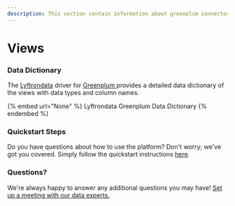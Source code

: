 ```yaml
---
description: This section contain information about greenplum connector views information
---
```


# Views

### Data Dictionary

The [Lyftrondata](https://www.lyftrondata.com/) driver for [Greenplum](None/)[ ](https://www.lyftrondata.com/integration/greenplum/)provides a detailed data dictionary of the views with data types and column names.

{% embed url="None" %}
Lyftrondata Greenplum Data Dictionary
{% endembed %}

### Quickstart Steps

Do you have questions about how to use the platform? Don't worry; we've got you covered. Simply follow the quickstart instructions [here](../README.md).

### Questions? <a href="#questions" id="questions"></a>

We're always happy to answer any additional questions you may have! [Set up a meeting with our data experts.](https://www.lyftrondata.com/book-a-meeting/)


